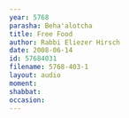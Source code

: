```yaml
---
year: 5768
parasha: Beha'alotcha
title: Free Food
author: Rabbi Eliezer Hirsch
date: 2008-06-14
id: 57684031
filename: 5768-403-1
layout: audio
moment: 
shabbat: 
occasion: 
---
```

